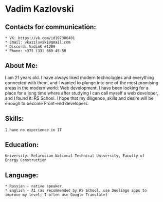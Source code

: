 # **Vadim Kazlovski**

## **Contacts for communication:**
    * VK: https://vk.com/id197306401
    * Email: vkazzlovski@gmail.com
    * Discord: VadimK #1209
    * Phone: +375 (33) 669-45-50

## **About Me:**
   I am 21 years old. I have always liked modern technologies and everything connected with them, and I wanted to plunge into one of the most promising areas in the modern world: Web development. I have been looking for a place for a long time where after studying I can call myself a web developer, and I found it: RS School. I hope that my diligence, skills and desire will be enough to become Front-end developers.

## **Skills:**
    I have no experience in IT

## **Education:**
    University: Belarusian National Technical University, Faculty of Energy Construction 

## **Language:**
    * Russian - native speaker.
    * English - A1 (as recommended by RS School, use Duolingo apps to improve my level; I often use Google Translate)
